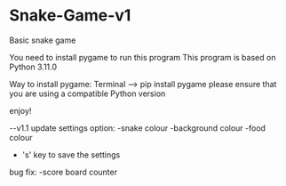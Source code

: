 # Snake-Game-v1
Basic snake game

You need to install pygame to run this program
This program is based on Python 3.11.0

Way to install pygame:
Terminal --> pip install pygame
please ensure that you are using a compatible Python version

enjoy!


--v1.1 update
settings option:
-snake colour
-background colour
-food colour
- 's' key to save the settings

bug fix:
-score board counter
